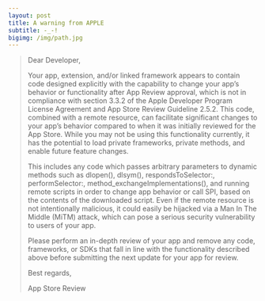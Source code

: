 ```yaml
---
layout: post
title: A warning from APPLE
subtitle: -_-!
bigimg: /img/path.jpg
---
```


> Dear Developer,
>
> Your app, extension, and/or linked framework appears to contain code designed explicitly with the capability to change your app’s behavior or functionality after App Review approval, which is not in compliance with section 3.3.2 of the Apple Developer Program License Agreement and App Store Review Guideline 2.5.2. This code, combined with a remote resource, can facilitate significant changes to your app’s behavior compared to when it was initially reviewed for the App Store. While you may not be using this functionality currently, it has the potential to load private frameworks, private methods, and enable future feature changes.
>
> This includes any code which passes arbitrary parameters to dynamic methods such as dlopen(), dlsym(), respondsToSelector:, performSelector:, method_exchangeImplementations(), and running remote scripts in order to change app behavior or call SPI, based on the contents of the downloaded script. Even if the remote resource is not intentionally malicious, it could easily be hijacked via a Man In The Middle (MiTM) attack, which can pose a serious security vulnerability to users of your app.
>
> Please perform an in-depth review of your app and remove any code, frameworks, or SDKs that fall in line with the functionality described above before submitting the next update for your app for review.
>
> Best regards,
>
> App Store Review
